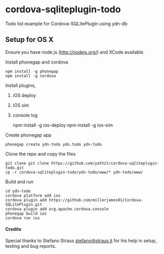 cordova-sqliteplugin-todo
=========================

Todo list example for Cordova-SQLitePlugin using ydn-db

Setup for OS X
--------------

Ensure you have node.js (http://nodejs.org/) and XCode available.

Install phonegap and cordova

    npm install -g phonegap
    npm install -g cordova
    
Install plugins,
 1. iOS deploy
 2. iOS sim
 3. console log
    
    npm install -g ios-deploy
    npm install -g ios-sim

    
Create phonegap app
    
    phonegap create ydn-todo ydn.todo ydn-todo
    
Clone the repo and copy the files 
    
    git clone git clone https://github.com/yathit/cordova-sqliteplugin-todo.git
    cp -r cordova-sqliteplugin-todo/ydn-todo/www/* ydn-todo/www/
    
Build and run
    
    cd ydn-todo
    cordova platform add ios
    cordova plugin add https://github.com/millerjames01/Cordova-SQLitePlugin.git 
    cordova plugin add org.apache.cordova.console
    phonegap build ios
    cordova run ios
    
#### Credits ####
        
Special thanks to Stefano Straus <stefano@straus.it> for his help in setup, testing and bug reports.